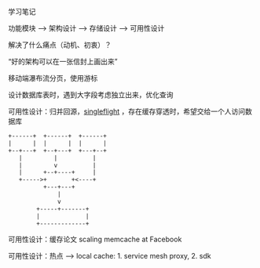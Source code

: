 学习笔记

功能模块 --> 架构设计 --> 存储设计 --> 可用性设计

解决了什么痛点（动机、初衷）？

“好的架构可以在一张信封上画出来”

移动端瀑布流分页，使用游标

设计数据库表时，遇到大字段考虑独立出来，优化查询

可用性设计：归并回源，[singleflight](https://pkg.go.dev/golang.org/x/sync/singleflight) ，存在缓存穿透时，希望交给一个人访问数据库

```txt
+------+  +------+  +------+
|      |  |      |  |      |
+--+---+  +--+---+  +---+--+
   |         |          |
   |         v          |
   |      +--+----+     |
   +----->+       +<----+
          +---+---+
              |
              v
        +-----+-------+
        |             |
        +-------------+
```

可用性设计：缓存论文 scaling memcache at Facebook

可用性设计：热点 --> local cache: 1. service mesh proxy, 2. sdk

